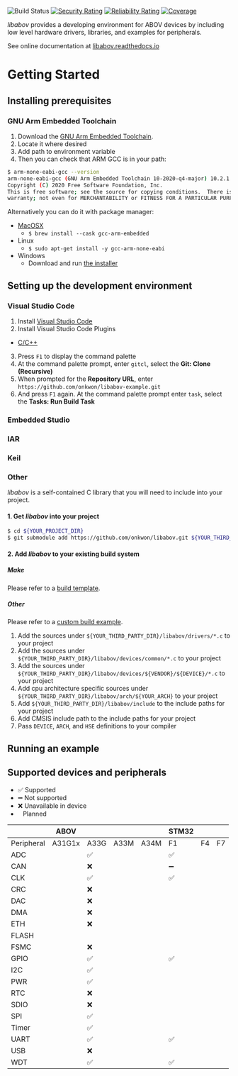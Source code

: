 ![Build Status](https://github.com/onkwon/libabov/workflows/build/badge.svg)
[![Security Rating](https://sonarcloud.io/api/project_badges/measure?project=onkwon_libabov&metric=security_rating)](https://sonarcloud.io/dashboard?id=onkwon_libabov)
[![Reliability Rating](https://sonarcloud.io/api/project_badges/measure?project=onkwon_libabov&metric=reliability_rating)](https://sonarcloud.io/dashboard?id=onkwon_libabov)
[![Coverage](https://sonarcloud.io/api/project_badges/measure?project=onkwon_libabov&metric=coverage)](https://sonarcloud.io/dashboard?id=onkwon_libabov)

*libabov* provides a developing environment for ABOV devices by including low
level hardware drivers, libraries, and examples for peripherals.

See online documentation at [libabov.readthedocs.io](https://libabov.readthedocs.io/)

# Getting Started
## Installing prerequisites
### GNU Arm Embedded Toolchain
1. Download the [GNU Arm Embedded Toolchain](https://developer.arm.com/tools-and-software/open-source-software/developer-tools/gnu-toolchain/gnu-rm/downloads).
2. Locate it where desired
3. Add path to environment variable
4. Then you can check that ARM GCC is in your path:

```bash
$ arm-none-eabi-gcc --version
arm-none-eabi-gcc (GNU Arm Embedded Toolchain 10-2020-q4-major) 10.2.1 20201103 (release)
Copyright (C) 2020 Free Software Foundation, Inc.
This is free software; see the source for copying conditions.  There is NO
warranty; not even for MERCHANTABILITY or FITNESS FOR A PARTICULAR PURPOSE.
```

Alternatively you can do it with package manager:

* [MacOSX](https://formulae.brew.sh/cask/gcc-arm-embedded)
  - `$ brew install --cask gcc-arm-embedded`
* Linux
  - `$ sudo apt-get install -y gcc-arm-none-eabi`
* Windows
  - Download and run [the installer](https://developer.arm.com/tools-and-software/open-source-software/developer-tools/gnu-toolchain/gnu-rm/downloads)

## Setting up the development environment
### Visual Studio Code
1. Install [Visual Studio Code](https://code.visualstudio.com/)
2. Install Visual Studio Code Plugins
  * [C/C++](https://marketplace.visualstudio.com/items?itemName=ms-vscode.cpptools)
3. Press `F1` to display the command palette
4. At the command palette prompt, enter `gitcl`, select the **Git: Clone (Recursive)**
5. When prompted for the **Repository URL**, enter `https://github.com/onkwon/libabov-example.git`
6. And press `F1` again. At the command palette prompt enter `task`, select the
   **Tasks: Run Build Task**

### Embedded Studio
### IAR
### Keil
### Other
*libabov* is a self-contained C library that you will need to include into your
project.

#### 1. Get *libabov* into your project

```bash
$ cd ${YOUR_PROJECT_DIR}
$ git submodule add https://github.com/onkwon/libabov.git ${YOUR_THIRD_PARTY_DIR}/libabov
```

#### 2. Add *libabov* to your existing build system
##### Make
Please refer to a [build template](examples/build-template/Makefile).
##### Other
Please refer to a [custom build example](examples/custom-build).

1. Add the sources under `${YOUR_THIRD_PARTY_DIR}/libabov/drivers/*.c` to your
   project
2. Add the sources under `${YOUR_THIRD_PARTY_DIR}/libabov/devices/common/*.c` to
   your project
3. Add the sources under
   `${YOUR_THIRD_PARTY_DIR}/libabov/devices/${VENDOR}/${DEVICE}/*.c` to your
   project
4. Add cpu architecture specific sources under
   `${YOUR_THIRD_PARTY_DIR}/libabov/arch/${YOUR_ARCH}` to your project
5. Add `${YOUR_THIRD_PARTY_DIR}/libabov/include` to the include paths for your
   project
6. Add CMSIS include path to the include paths for your project
7. Pass `DEVICE`, `ARCH`, and `HSE` definitions to your compiler

## Running an example

## Supported devices and peripherals

* ✅ Supported
* ➖ Not supported
* ❌ Unavailable in device
* <code>&nbsp;</code> Planned

|            | ABOV   |      |      |      | STM32 |    |    |
| ---------- | ----   | ---- | ---- | ---- | --    | -- | -- |
| Peripheral | A31G1x | A33G | A33M | A34M | F1    | F4 | F7 |
| ADC        |        | ✅   |      |      | ✅    |    |    |
| CAN        |        | ❌   |      |      | ➖    |    |    |
| CLK        |        | ✅   |      |      | ✅    |    |    |
| CRC        |        | ❌   |      |      |       |    |    |
| DAC        |        | ❌   |      |      |       |    |    |
| DMA        |        | ❌   |      |      |       |    |    |
| ETH        |        | ❌   |      |      |       |    |    |
| FLASH      |        |      |      |      |       |    |    |
| FSMC       |        | ❌   |      |      |       |    |    |
| GPIO       |        | ✅   |      |      | ✅    |    |    |
| I2C        |        | ✅   |      |      |       |    |    |
| PWR        |        | ✅   |      |      |       |    |    |
| RTC        |        | ❌   |      |      |       |    |    |
| SDIO       |        | ❌   |      |      |       |    |    |
| SPI        |        | ✅   |      |      |       |    |    |
| Timer      |        | ✅   |      |      |       |    |    |
| UART       |        | ✅   |      |      | ✅    |    |    |
| USB        |        | ❌   |      |      |       |    |    |
| WDT        |        | ✅   |      |      | ✅    |    |    |
